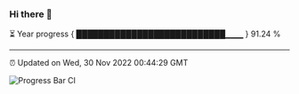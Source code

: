 ### Hi there 👋

⏳ Year progress { ███████████████████████████▁▁▁ } 91.24 %

---

⏰ Updated on Wed, 30 Nov 2022 00:44:29 GMT

![Progress Bar CI](https://github.com/Shyam-Makwana/GitHub-Actions-Demo/workflows/Progress%20Bar%20CI/badge.svg)
